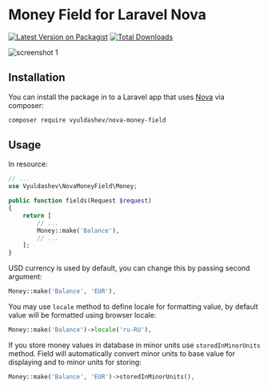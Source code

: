 # Money Field for Laravel Nova

[![Latest Version on Packagist](https://img.shields.io/packagist/v/vyuldashev/nova-money-field.svg?style=flat-square)](https://packagist.org/packages/vyuldashev/nova-money-field)
[![Total Downloads](https://img.shields.io/packagist/dt/vyuldashev/nova-money-field.svg?style=flat-square)](https://packagist.org/packages/vyuldashev/nova-money-field)

![screenshot 1](https://raw.githubusercontent.com/vyuldashev/nova-money-field/master/docs/user-details.png)

## Installation

You can install the package in to a Laravel app that uses [Nova](https://nova.laravel.com) via composer:

```bash
composer require vyuldashev/nova-money-field
```

## Usage

In resource:

```php
// ...
use Vyuldashev\NovaMoneyField\Money;

public function fields(Request $request)
{
    return [
        // ...
        Money::make('Balance'),
        // ...
    ];
}
```

USD currency is used by default, you can change this by passing second argument:

```php
Money::make('Balance', 'EUR'),
```

You may use `locale` method to define locale for formatting value, by default value will be formatted using browser locale:

```php
Money::make('Balance')->locale('ru-RU'),
```

If you store money values in database in minor units use `storedInMinorUnits` method. Field will automatically convert minor units to base value for displaying and to minor units for storing:

```php
Money::make('Balance', 'EUR')->storedInMinorUnits(),
```

